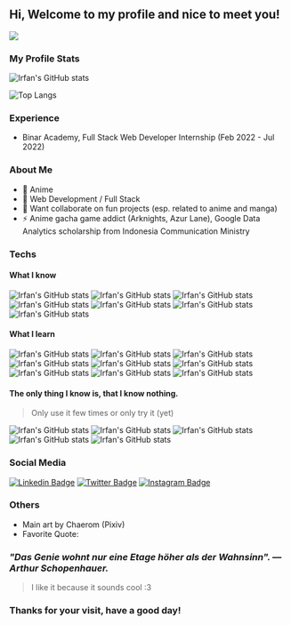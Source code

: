 ## Hi, Welcome to my profile and nice to meet you!

<img src="https://i.pximg.net/img-master/img/2022/03/28/00/01/57/97224574_p0_master1200.jpg">

### My Profile Stats

![Irfan's GitHub stats](https://github-readme-stats.vercel.app/api?username=eerfunn&count_private=true&show_icons=true&bg_color=0d1117&text_color=ffffff&title_color=00ffff&icon_color=FFD700&border_color=FFD700)

![Top Langs](https://github-readme-stats.vercel.app/api/top-langs/?username=eerfunn&layout=compact&bg_color=0d1117&text_color=ffffff&title_color=00ffff&icon_color=FFD700&border_color=FFD700)

### Experience

- Binar Academy, Full Stack Web Developer Internship (Feb 2022 - Jul 2022)

### About Me

- 💖 Anime
- 🌱 Web Development / Full Stack
- 👯 Want collaborate on fun projects (esp. related to anime and manga)
- ⚡ Anime gacha game addict (Arknights, Azur Lane), Google Data Analytics scholarship from Indonesia Communication Ministry

### Techs

#### What I know

![Irfan's GitHub stats](https://img.shields.io/badge/-HTML5-black?style=flat-square&logo=html5)
![Irfan's GitHub stats](https://img.shields.io/badge/-CSS-black?style=flat-square&logo=css3)
![Irfan's GitHub stats](https://img.shields.io/badge/-Javascript-black?style=flat-square&logo=javascript)
![Irfan's GitHub stats](https://img.shields.io/badge/-MySql-black?style=flat-square&logo=mysql)
![Irfan's GitHub stats](https://img.shields.io/badge/-Express.js-black?style=flat-square&logo=express)
![Irfan's GitHub stats](https://img.shields.io/badge/-Git-black?style=flat-square&logo=git)
![Irfan's GitHub stats](https://img.shields.io/badge/-Figma-black?style=flat-square&logo=figma)

#### What I learn

![Irfan's GitHub stats](https://img.shields.io/badge/-Node.js-black?style=flat-square&logo=nodedotjs)
![Irfan's GitHub stats](https://img.shields.io/badge/-Typescript-black?style=flat-square&logo=typescript)
![Irfan's GitHub stats](https://img.shields.io/badge/-Next.js-black?style=flat-square&logo=nextdotjs)
![Irfan's GitHub stats](https://img.shields.io/badge/-Sanity.io-black?style=flat-square)
![Irfan's GitHub stats](https://img.shields.io/badge/-React.js-black?style=flat-square&logo=react)
![Irfan's GitHub stats](https://img.shields.io/badge/-MongoDB-black?style=flat-square&logo=mongodb)
![Irfan's GitHub stats](https://img.shields.io/badge/-Google_Cloud-black?style=flat-square&logo=googlecloud)
![Irfan's GitHub stats](https://img.shields.io/badge/-Firebase-black?style=flat-square&logo=firebase)
![Irfan's GitHub stats](https://img.shields.io/badge/-Google_Data_Analytics-black?style=flat-square&logo=googleanalytics)

#### The only thing I know is, that I know nothing.

> Only use it few times or only try it (yet)

![Irfan's GitHub stats](https://img.shields.io/badge/-PHP-black?style=flat-square&logo=php)
![Irfan's GitHub stats](https://img.shields.io/badge/-Laravel-black?style=flat-square&logo=laravel)
![Irfan's GitHub stats](https://img.shields.io/badge/-Code_Igniter-black?style=flat-square&logo=codeigniter)
![Irfan's GitHub stats](https://img.shields.io/badge/-Flutter-black?style=flat-square&logo=flutter)
![Irfan's GitHub stats](https://img.shields.io/badge/-Unity_Game_Engine-black?style=flat-square&logo=unity)

### Social Media

[![Linkedin Badge](https://img.shields.io/badge/-Linked_In-blue?style=flat-square&logo=Linkedin&logoColor=white&link=https://www.linkedin.com/in/anirudhemmadi/)](https://www.linkedin.com/in/irfannadabs/)
[![Twitter Badge](https://img.shields.io/badge/-Twitter-blue?style=flat-square&logo=Linkedin&logoColor=white&link=https://www.linkedin.com/in/anirudhemmadi/)](https://www.twitter.com/irfannadabs)
[![Instagram Badge](https://img.shields.io/badge/-Instagram-blue?style=flat-square&logo=Linkedin&logoColor=white&link=https://www.linkedin.com/in/anirudhemmadi/)](https://www.instagram.com/irfannbsin/)

### Others

- Main art by Chaerom (Pixiv)
- Favorite Quote:

### **_"Das Genie wohnt nur eine Etage höher als der Wahnsinn". — Arthur Schopenhauer._**

> I like it because it sounds cool :3

### Thanks for your visit, have a good day!

<!--
Attribution

Instagram Logo: By Instagram - Own work, Public Domain, https://commons.wikimedia.org/w/index.php?curid=48863359

-->
<!--
**eerfunn/eerfunn** is a ✨ _special_ ✨ repository because its `README.md` (this file) appears on your GitHub profile.


Here are some ideas to get you started:

- 🔭 I’m currently working on ...
- 🌱 I’m currently learning ...
- 👯 I’m looking to collaborate on ...
- 🤔 I’m looking for help with ...
- 💬 Ask me about ...
- 📫 How to reach me: ...
- 😄 Pronouns: ...
- ⚡ Fun fact: ...
- 🔭 I’m currently working on my portfolio
- 🗼 Looking for Internship oppoturnities
- ✏️ Final year Computer Science student
-->
